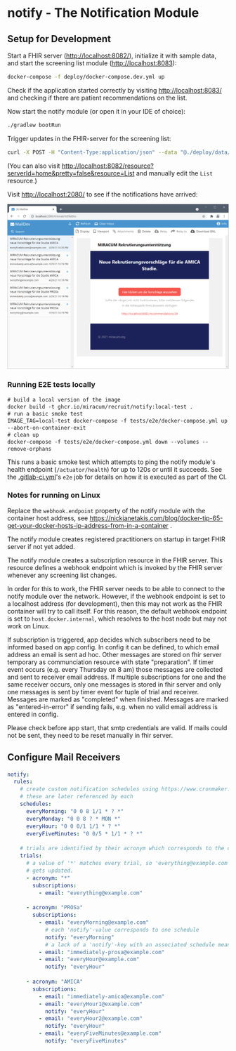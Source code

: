# notify - The Notification Module

## Setup for Development

Start a FHIR server (<http://localhost:8082/>), initialize it with sample data, and start the
screening list module (<http://localhost:8083>):

```sh
docker-compose -f deploy/docker-compose.dev.yml up
```

Check if the application started correctly by visiting <http://localhost:8083/> and checking if
there are patient recommendations on the list.

Now start the notify module (or open it in your IDE of choice):

```sh
./gradlew bootRun
```

Trigger updates in the FHIR-server for the screening list:

```sh
curl -X POST -H "Content-Type:application/json" --data "@./deploy/data/screening-list-sample.json" http://localhost:8082/fhir
```

(You can also visit <http://localhost:8082/resource?serverId=home&pretty=false&resource=List> and
manually edit the `List` resource.)

Visit <http://localhost:2080/> to see if the notifications have arrived:

![MailDev Screenshot](docs/img/maildev-screenshot.png "MailDev Screenshot")

### Running E2E tests locally

```shell
# build a local version of the image
docker build -t ghcr.io/miracum/recruit/notify:local-test .
# run a basic smoke test
IMAGE_TAG=local-test docker-compose -f tests/e2e/docker-compose.yml up --abort-on-container-exit
# clean up
docker-compose -f tests/e2e/docker-compose.yml down --volumes --remove-orphans
```

This runs a basic smoke test which attempts to ping the notify module's health
endpoint (`/actuator/health`) for up to 120s or until it succeeds. See
the [.gitlab-ci.yml](.gitlab-ci.yml)'s `e2e` job for details on how it is executed as part of the
CI.

### Notes for running on Linux

Replace the `webhook.endpoint` property of the notify module with the container host address,
see <https://nickjanetakis.com/blog/docker-tip-65-get-your-docker-hosts-ip-address-from-in-a-container>
.

The notify module creates registered practitioners on startup in target FHIR server if not yet
added.

The notify module creates a subscription resource in the FHIR server. This resource defines a
webhook endpoint which is invoked by the FHIR server whenever any screening list changes.

In order for this to work, the FHIR server needs to be able to connect to the notify module over the
network. However, if the webhook endpoint is set to a localhost address (for development), then this
may not work as the FHIR container will try to call itself. For this reason, the default webhook
endpoint is set to `host.docker.internal`, which resolves to the host node but may not work on
Linux.

If subscription is triggered, app decides which subscribers need to be informed based on app config.
In config it can be defined, to which email address an email is sent ad hoc. Other messages are
stored on fhir server temporary as communciation resource with state "preparation". If timer event
occurs (e.g. every Thursday on 8 am) those messages are collected and sent to receiver email
address. If multiple subscriptions for one and the same receiver occurs, only one messages is stored
in fhir server and only one messages is sent by timer event for tuple of trial and receiver.
Messages are marked as "completed" when finished. Messages are marked as "entered-in-error" if
sending fails, e.g. when no valid email address is entered in config.

Please check before app start, that smtp credentials are valid. If mails could not be sent, they
need to be reset manually in fhir server.

## Configure Mail Receivers

```yaml
notify:
  rules:
    # create custom notification schedules using https://www.cronmaker.com
    # these are later referenced by each
    schedules:
      everyMorning: "0 0 8 1/1 * ? *"
      everyMonday: "0 0 8 ? * MON *"
      everyHour: "0 0 0/1 1/1 * ? *"
      everyFiveMinutes: "0 0/5 * 1/1 * ? *"

    # trials are identified by their acronym which corresponds to the cohort's title in atlas or the "[acronym=XYZ]" tag
    trials:
      # a value of '*' matches every trial, so 'everything@example.com' will receive an email whenever any screeninglist
      # gets updated.
      - acronym: "*"
        subscriptions:
          - email: "everything@example.com"

      - acronym: "PROSa"
        subscriptions:
          - email: "everyMorning@example.com"
            # each 'notify'-value corresponds to one schedule
            notify: "everyMorning"
            # a lack of a 'notify'-key with an associated schedule means that the user will be notified immediately.
          - email: "immediately-prosa@example.com"
          - email: "everyHour@example.com"
            notify: "everyHour"

      - acronym: "AMICA"
        subscriptions:
          - email: "immediately-amica@example.com"
          - email: "everyHour1@example.com"
            notify: "everyHour"
          - email: "everyHour2@example.com"
            notify: "everyHour"
          - email: "everyFiveMinutes@example.com"
            notify: "everyFiveMinutes"
```

